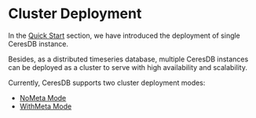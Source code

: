 # Cluster Deployment

In the [Quick Start](../quick_start.md) section, we have introduced the deployment of single CeresDB instance.

Besides, as a distributed timeseries database, multiple CeresDB instances can be deployed as a cluster to serve with high availability and scalability.

Currently, CeresDB supports two cluster deployment modes:

- [NoMeta Mode](no_meta.md)
- [WithMeta Mode](with_meta.md)
